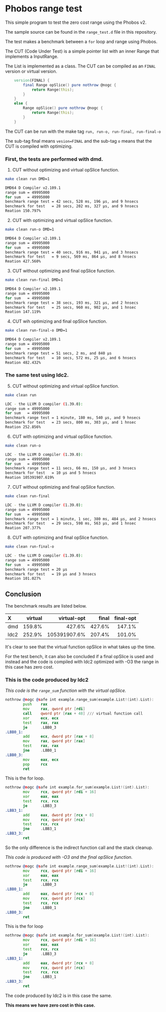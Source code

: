 # Phobos range test

This simple program to test the zero cost range using the Phobos v2.

The sample source can be found in the `range_test.d` file in this repository.

The test makes a benchmark between a `for` loop and range using Phobos.

The CUT (Code Under Test) is a simple pointer list with an inner Range that implements a InputRange.

The List is implemented as a class. The CUT can be compiled as an `FINAL` version or virtual version.

```d
    version(FINAL) {
        final Range opSlice() pure nothrow @nogc {
            return Range(this);
        }
    }
    else {
        Range opSlice() pure nothrow @nogc {
            return Range(this);
        }
    }
```

The CUT can be run with the make tag `run, run-o, run-final, run-final-o`

The sub-tag final means `vesion=FINAL` and the sub-tag `o` means that the CUT is compiled with optimizing.

### First, the tests are performed with dmd.

1. CUT without optimizing and virtual opSlice function.
```sh
make clean run DMD=1

DMD64 D Compiler v2.109.1
range sum = 49995000
for sum   = 49995000
benchmark range test = 42 secs, 528 ms, 196 μs, and 9 hnsecs
benchmark for test   = 28 secs, 202 ms, 327 μs, and 9 hnsecs
Reation 150.797%
```

2. CUT with optimizing and virtual opSlice function.
```sh
make clean run-o DMD=1

DMD64 D Compiler v2.109.1
range sum = 49995000
for sum   = 49995000
benchmark range test = 40 secs, 916 ms, 941 μs, and 3 hnsecs
benchmark for test   = 9 secs, 569 ms, 864 μs, and 8 hnsecs
Reation 427.560%
```

3. CUT without optimizing and final opSlice function.
```sh
make clean run-final DMD=1

DMD64 D Compiler v2.109.1
range sum = 49995000
for sum   = 49995000
benchmark range test = 38 secs, 193 ms, 321 μs, and 2 hnsecs
benchmark for test   = 25 secs, 960 ms, 902 μs, and 1 hnsec
Reation 147.119%
```

4. CUT wih optimizing and final opSlice function.

```sh
make clean run-final-o DMD=1

DMD64 D Compiler v2.109.1
range sum = 49995000
for sum   = 49995000
benchmark range test = 51 secs, 2 ms, and 840 μs
benchmark for test   = 10 secs, 572 ms, 25 μs, and 6 hnsecs
Reation 482.432%
```

### The same test using ldc2.

5. CUT without optimizing and virtual opSlice function.

```sh
make clean run

LDC - the LLVM D compiler (1.39.0):
range sum = 49995000
for sum   = 49995000
benchmark range test = 1 minute, 180 ms, 540 μs, and 9 hnsecs
benchmark for test   = 23 secs, 800 ms, 303 μs, and 1 hnsec
Reation 252.856%
```

6. CUT with optimizing and virtual opSlice function.
```sh
make clean run-o

LDC - the LLVM D compiler (1.39.0):
range sum = 49995000
for sum   = 49995000
benchmark range test = 11 secs, 66 ms, 150 μs, and 3 hnsecs
benchmark for test   = 10 μs and 5 hnsecs
Reation 105391907.619%
```

7. CUT without optimizing and final opSilce function.

```sh
make clean run-final

LDC - the LLVM D compiler (1.39.0):
range sum = 49995000
for sum   = 49995000
benchmark range test = 1 minute, 1 sec, 380 ms, 484 μs, and 2 hnsecs
benchmark for test   = 29 secs, 598 ms, 563 μs, and 1 hnsec
Reation 207.377%
```

8. CUT with optimizing and final opSlice function.

```sh
make clean run-final-o

LDC - the LLVM D compiler (1.39.0):
range sum = 49995000
for sum   = 49995000
benchmark range test = 20 μs
benchmark for test   = 19 μs and 3 hnsecs
Reation 101.027%
```

## Conclusion

The benchmark results are listed below.

| X   | virtual | virtual-opt | final  | final-opt |
|:--- | ----:   | ---:        | ---:   | ---:      |
|dmd  | 159.8%  | 427.6%      | 427.6% | 147.1%    |
|ldc2 | 252.9%  | 105391907.6%   | 207.4% | 101.0%    |


It's clear to see that the virtual function opSlice in what takes up the time.

For the test bench, it can also be concluded if a final opSlice is used and instead and the code is compiled with ldc2 optimized with \-O3 the range in this case has zero cost.

### This is the code produced by ldc2


*This code is the `range_sum` function with the virtual opSlice.*


```asm
nothrow @nogc @safe int example.range_sum(example.List!(int).List):
        push    rax
        mov     rax, qword ptr [rdi]
        call    qword ptr [rax + 48] /// virtual function call
        xor     ecx, ecx
        test    rax, rax
        je      .LBB0_3
.LBB0_1:
        add     ecx, dword ptr [rax + 8]
        mov     rax, qword ptr [rax]
        test    rax, rax
        jne     .LBB0_1
.LBB0_3:
        mov     eax, ecx
        pop     rcx
        ret
```

This is the for loop.
```asm
nothrow @nogc @safe int example.for_sum(example.List!(int).List):
        mov     rcx, qword ptr [rdi + 16]
        xor     eax, eax
        test    rcx, rcx
        je      .LBB3_3
.LBB3_1:
        add     eax, dword ptr [rcx + 8]
        mov     rcx, qword ptr [rcx]
        test    rcx, rcx
        jne     .LBB3_1
.LBB3_3:
        ret

```

So the only difference is the indirect function call and the stack cleanup.


*This code is produced with \-O3 and the final opSlice function.*



```asm
nothrow @nogc @safe int example.range_sum(example.List!(int).List):
        mov     rcx, qword ptr [rdi + 16]
        xor     eax, eax
        test    rcx, rcx
        je      .LBB0_3
.LBB0_1:
        add     eax, dword ptr [rcx + 8]
        mov     rcx, qword ptr [rcx]
        test    rcx, rcx
        jne     .LBB0_1
.LBB0_3:
        ret

```

This is the for loop

```asm
nothrow @nogc @safe int example.for_sum(example.List!(int).List):
        mov     rcx, qword ptr [rdi + 16]
        xor     eax, eax
        test    rcx, rcx
        je      .LBB3_3
.LBB3_1:
        add     eax, dword ptr [rcx + 8]
        mov     rcx, qword ptr [rcx]
        test    rcx, rcx
        jne     .LBB3_1
.LBB3_3:
        ret
```


The code produced by ldc2 is in this case the same.

**This means we have zero cost in this case.**  
